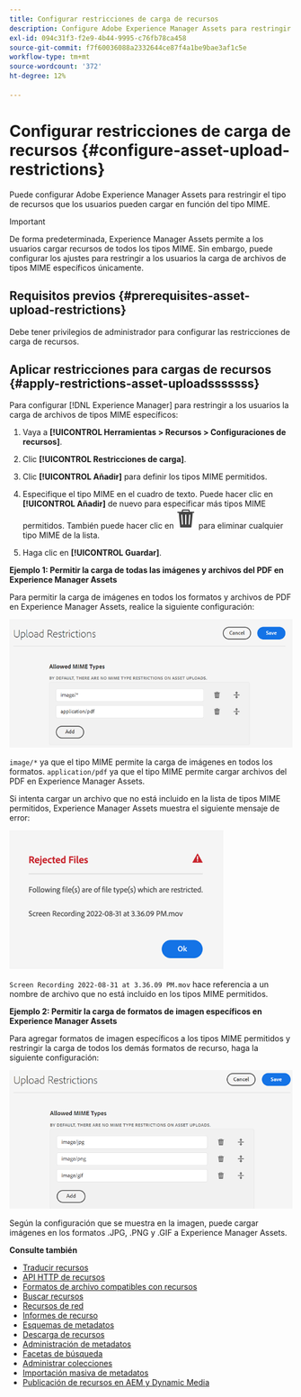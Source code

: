 ```yaml
---
title: Configurar restricciones de carga de recursos
description: Configure Adobe Experience Manager Assets para restringir el tipo de recursos que los usuarios pueden cargar en función del tipo MIME. Ayuda a evitar cargas accidentales de archivos malintencionados y formatos no deseados.
exl-id: 094c31f3-f2e9-4b44-9995-c76fb78ca458
source-git-commit: f7f60036088a2332644ce87f4a1be9bae3af1c5e
workflow-type: tm+mt
source-wordcount: '372'
ht-degree: 12%

---
```


# Configurar restricciones de carga de recursos {#configure-asset-upload-restrictions}

Puede configurar Adobe Experience Manager Assets para restringir el tipo de recursos que los usuarios pueden cargar en función del tipo MIME.

>[!IMPORTANT]
>
>De forma predeterminada, Experience Manager Assets permite a los usuarios cargar recursos de todos los tipos MIME. Sin embargo, puede configurar los ajustes para restringir a los usuarios la carga de archivos de tipos MIME específicos únicamente.

## Requisitos previos {#prerequisites-asset-upload-restrictions}

Debe tener privilegios de administrador para configurar las restricciones de carga de recursos.

## Aplicar restricciones para cargas de recursos {#apply-restrictions-asset-uploadsssssss}

Para configurar [!DNL Experience Manager] para restringir a los usuarios la carga de archivos de tipos MIME específicos:

1. Vaya a **[!UICONTROL Herramientas > Recursos > Configuraciones de recursos]**.

1. Clic **[!UICONTROL Restricciones de carga]**.

1. Clic **[!UICONTROL Añadir]** para definir los tipos MIME permitidos.

1. Especifique el tipo MIME en el cuadro de texto. Puede hacer clic en **[!UICONTROL Añadir]** de nuevo para especificar más tipos MIME permitidos. También puede hacer clic en ![icono eliminar](assets/delete-icon.svg) para eliminar cualquier tipo MIME de la lista.

1. Haga clic en **[!UICONTROL Guardar]**.

**Ejemplo 1: Permitir la carga de todas las imágenes y archivos del PDF en Experience Manager Assets**

Para permitir la carga de imágenes en todos los formatos y archivos de PDF en Experience Manager Assets, realice la siguiente configuración:

![Restricciones de carga de recursos](assets/asset-upload-restrictions.png)

`image/*` ya que el tipo MIME permite la carga de imágenes en todos los formatos. `application/pdf` ya que el tipo MIME permite cargar archivos del PDF en Experience Manager Assets.

Si intenta cargar un archivo que no está incluido en la lista de tipos MIME permitidos, Experience Manager Assets muestra el siguiente mensaje de error:

![Archivos restringidos](assets/asset-upload-restricted-files.png)

`Screen Recording 2022-08-31 at 3.36.09 PM.mov` hace referencia a un nombre de archivo que no está incluido en los tipos MIME permitidos.

**Ejemplo 2: Permitir la carga de formatos de imagen específicos en Experience Manager Assets**

Para agregar formatos de imagen específicos a los tipos MIME permitidos y restringir la carga de todos los demás formatos de recurso, haga la siguiente configuración:

![Restricciones de recursos](assets/asset-restrictions.png)

Según la configuración que se muestra en la imagen, puede cargar imágenes en los formatos .JPG, .PNG y .GIF a Experience Manager Assets.

**Consulte también**

* [Traducir recursos](translate-assets.md)
* [API HTTP de recursos](mac-api-assets.md)
* [Formatos de archivo compatibles con recursos](file-format-support.md)
* [Buscar recursos](search-assets.md)
* [Recursos de red](use-assets-across-connected-assets-instances.md)
* [Informes de recurso](asset-reports.md)
* [Esquemas de metadatos](metadata-schemas.md)
* [Descarga de recursos](download-assets-from-aem.md)
* [Administración de metadatos](manage-metadata.md)
* [Facetas de búsqueda](search-facets.md)
* [Administrar colecciones](manage-collections.md)
* [Importación masiva de metadatos](metadata-import-export.md)
* [Publicación de recursos en AEM y Dynamic Media](/help/assets/publish-assets-to-aem-and-dm.md)
